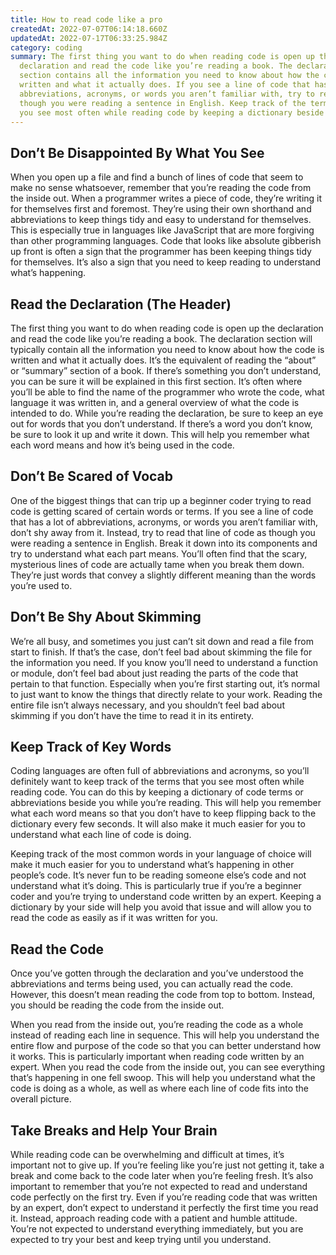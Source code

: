 ```yaml
---
title: How to read code like a pro
createdAt: 2022-07-07T06:14:18.660Z
updatedAt: 2022-07-17T06:33:25.984Z
category: coding
summary: The first thing you want to do when reading code is open up the
  declaration and read the code like you’re reading a book. The declaration
  section contains all the information you need to know about how the code is
  written and what it actually does. If you see a line of code that has a lot of
  abbreviations, acronyms, or words you aren’t familiar with, try to read it as
  though you were reading a sentence in English. Keep track of the terms that
  you see most often while reading code by keeping a dictionary beside you.
---
```


## Don’t Be Disappointed By What You See

When you open up a file and find a bunch of lines of code that seem to make no sense whatsoever, remember that you’re reading the code from the inside out. When a programmer writes a piece of code, they’re writing it for themselves first and foremost. They’re using their own shorthand and abbreviations to keep things tidy and easy to understand for themselves. This is especially true in languages like JavaScript that are more forgiving than other programming languages. Code that looks like absolute gibberish up front is often a sign that the programmer has been keeping things tidy for themselves. It’s also a sign that you need to keep reading to understand what’s happening.

## Read the Declaration (The Header)

The first thing you want to do when reading code is open up the declaration and read the code like you’re reading a book. The declaration section will typically contain all the information you need to know about how the code is written and what it actually does. It’s the equivalent of reading the “about” or “summary” section of a book. If there’s something you don’t understand, you can be sure it will be explained in this first section. It’s often where you’ll be able to find the name of the programmer who wrote the code, what language it was written in, and a general overview of what the code is intended to do. While you’re reading the declaration, be sure to keep an eye out for words that you don’t understand. If there’s a word you don’t know, be sure to look it up and write it down. This will help you remember what each word means and how it’s being used in the code.

## Don’t Be Scared of Vocab

One of the biggest things that can trip up a beginner coder trying to read code is getting scared of certain words or terms. If you see a line of code that has a lot of abbreviations, acronyms, or words you aren’t familiar with, don’t shy away from it. Instead, try to read that line of code as though you were reading a sentence in English. Break it down into its components and try to understand what each part means. You’ll often find that the scary, mysterious lines of code are actually tame when you break them down. They’re just words that convey a slightly different meaning than the words you’re used to.

## Don’t Be Shy About Skimming

We’re all busy, and sometimes you just can’t sit down and read a file from start to finish. If that’s the case, don’t feel bad about skimming the file for the information you need. If you know you’ll need to understand a function or module, don’t feel bad about just reading the parts of the code that pertain to that function. Especially when you’re first starting out, it’s normal to just want to know the things that directly relate to your work. Reading the entire file isn’t always necessary, and you shouldn’t feel bad about skimming if you don’t have the time to read it in its entirety.

## Keep Track of Key Words

Coding languages are often full of abbreviations and acronyms, so you’ll definitely want to keep track of the terms that you see most often while reading code. You can do this by keeping a dictionary of code terms or abbreviations beside you while you’re reading. This will help you remember what each word means so that you don’t have to keep flipping back to the dictionary every few seconds. It will also make it much easier for you to understand what each line of code is doing.

Keeping track of the most common words in your language of choice will make it much easier for you to understand what’s happening in other people’s code. It’s never fun to be reading someone else’s code and not understand what it’s doing. This is particularly true if you’re a beginner coder and you’re trying to understand code written by an expert. Keeping a dictionary by your side will help you avoid that issue and will allow you to read the code as easily as if it was written for you.

## Read the Code

Once you’ve gotten through the declaration and you’ve understood the abbreviations and terms being used, you can actually read the code. However, this doesn’t mean reading the code from top to bottom. Instead, you should be reading the code from the inside out.

When you read from the inside out, you’re reading the code as a whole instead of reading each line in sequence. This will help you understand the entire flow and purpose of the code so that you can better understand how it works. This is particularly important when reading code written by an expert. When you read the code from the inside out, you can see everything that’s happening in one fell swoop. This will help you understand what the code is doing as a whole, as well as where each line of code fits into the overall picture.

## Take Breaks and Help Your Brain

While reading code can be overwhelming and difficult at times, it’s important not to give up. If you’re feeling like you’re just not getting it, take a break and come back to the code later when you’re feeling fresh. It’s also important to remember that you’re not expected to read and understand code perfectly on the first try. Even if you’re reading code that was written by an expert, don’t expect to understand it perfectly the first time you read it. Instead, approach reading code with a patient and humble attitude. You’re not expected to understand everything immediately, but you are expected to try your best and keep trying until you understand.
